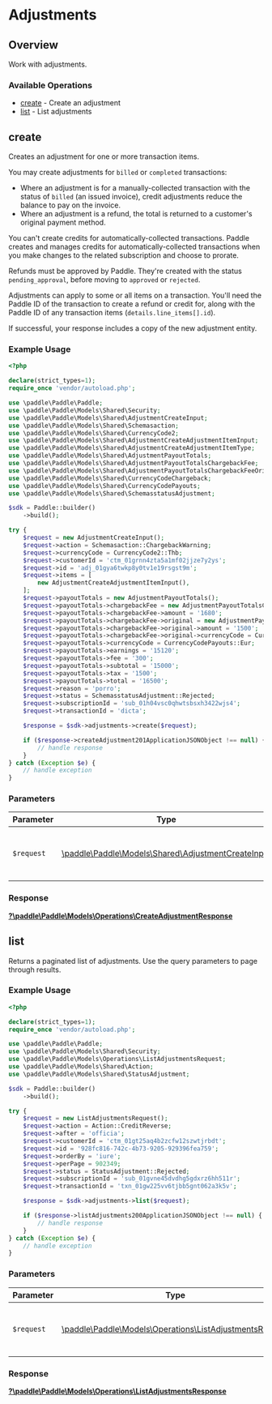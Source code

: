 # Adjustments

## Overview

Work with adjustments.

### Available Operations

* [create](#create) - Create an adjustment
* [list](#list) - List adjustments

## create

Creates an adjustment for one or more transaction items.

You may create adjustments for `billed` or `completed` transactions:

* Where an adjustment is for a manually-collected transaction with the status of `billed` (an issued invoice), credit adjustments reduce the balance to pay on the invoice.
* Where an adjustment is a refund, the total is returned to a customer's original payment method.

You can't create credits for automatically-collected transactions. Paddle creates and manages credits for automatically-collected transactions when you make changes to the related subscription and choose to prorate.

Refunds must be approved by Paddle. They're created with the status `pending_approval`, before moving to `approved` or `rejected`.

Adjustments can apply to some or all items on a transaction. You'll need the Paddle ID of the transaction to create a refund or credit for,
along with the Paddle ID of any transaction items (`details.line_items[].id`).

If successful, your response includes a copy of the new adjustment entity.

### Example Usage

```php
<?php

declare(strict_types=1);
require_once 'vendor/autoload.php';

use \paddle\Paddle\Paddle;
use \paddle\Paddle\Models\Shared\Security;
use \paddle\Paddle\Models\Shared\AdjustmentCreateInput;
use \paddle\Paddle\Models\Shared\Schemasaction;
use \paddle\Paddle\Models\Shared\CurrencyCode2;
use \paddle\Paddle\Models\Shared\AdjustmentCreateAdjustmentItemInput;
use \paddle\Paddle\Models\Shared\AdjustmentCreateAdjustmentItemType;
use \paddle\Paddle\Models\Shared\AdjustmentPayoutTotals;
use \paddle\Paddle\Models\Shared\AdjustmentPayoutTotalsChargebackFee;
use \paddle\Paddle\Models\Shared\AdjustmentPayoutTotalsChargebackFeeOriginal;
use \paddle\Paddle\Models\Shared\CurrencyCodeChargeback;
use \paddle\Paddle\Models\Shared\CurrencyCodePayouts;
use \paddle\Paddle\Models\Shared\SchemasstatusAdjustment;

$sdk = Paddle::builder()
    ->build();

try {
    $request = new AdjustmentCreateInput();
    $request->action = Schemasaction::ChargebackWarning;
    $request->currencyCode = CurrencyCode2::Thb;
    $request->customerId = 'ctm_01grnn4zta5a1mf02jjze7y2ys';
    $request->id = 'adj_01gya6twkp8y0tv1e19rsgst9m';
    $request->items = [
        new AdjustmentCreateAdjustmentItemInput(),
    ];
    $request->payoutTotals = new AdjustmentPayoutTotals();
    $request->payoutTotals->chargebackFee = new AdjustmentPayoutTotalsChargebackFee();
    $request->payoutTotals->chargebackFee->amount = '1680';
    $request->payoutTotals->chargebackFee->original = new AdjustmentPayoutTotalsChargebackFeeOriginal();
    $request->payoutTotals->chargebackFee->original->amount = '1500';
    $request->payoutTotals->chargebackFee->original->currencyCode = CurrencyCodeChargeback::Gbp;
    $request->payoutTotals->currencyCode = CurrencyCodePayouts::Eur;
    $request->payoutTotals->earnings = '15120';
    $request->payoutTotals->fee = '300';
    $request->payoutTotals->subtotal = '15000';
    $request->payoutTotals->tax = '1500';
    $request->payoutTotals->total = '16500';
    $request->reason = 'porro';
    $request->status = SchemasstatusAdjustment::Rejected;
    $request->subscriptionId = 'sub_01h04vsc0qhwtsbsxh3422wjs4';
    $request->transactionId = 'dicta';

    $response = $sdk->adjustments->create($request);

    if ($response->createAdjustment201ApplicationJSONObject !== null) {
        // handle response
    }
} catch (Exception $e) {
    // handle exception
}
```

### Parameters

| Parameter                                                                                          | Type                                                                                               | Required                                                                                           | Description                                                                                        |
| -------------------------------------------------------------------------------------------------- | -------------------------------------------------------------------------------------------------- | -------------------------------------------------------------------------------------------------- | -------------------------------------------------------------------------------------------------- |
| `$request`                                                                                         | [\paddle\Paddle\Models\Shared\AdjustmentCreateInput](../../models/shared/AdjustmentCreateInput.md) | :heavy_check_mark:                                                                                 | The request object to use for the request.                                                         |


### Response

**[?\paddle\Paddle\Models\Operations\CreateAdjustmentResponse](../../models/operations/CreateAdjustmentResponse.md)**


## list

Returns a paginated list of adjustments. Use the query parameters to page through results.

### Example Usage

```php
<?php

declare(strict_types=1);
require_once 'vendor/autoload.php';

use \paddle\Paddle\Paddle;
use \paddle\Paddle\Models\Shared\Security;
use \paddle\Paddle\Models\Operations\ListAdjustmentsRequest;
use \paddle\Paddle\Models\Shared\Action;
use \paddle\Paddle\Models\Shared\StatusAdjustment;

$sdk = Paddle::builder()
    ->build();

try {
    $request = new ListAdjustmentsRequest();
    $request->action = Action::CreditReverse;
    $request->after = 'officia';
    $request->customerId = 'ctm_01gt25aq4b2zcfw12szwtjrbdt';
    $request->id = '928fc816-742c-4b73-9205-929396fea759';
    $request->orderBy = 'iure';
    $request->perPage = 902349;
    $request->status = StatusAdjustment::Rejected;
    $request->subscriptionId = 'sub_01gvne45dvdhg5gdxrz6hh511r';
    $request->transactionId = 'txn_01gw225vv6tjbb5gnt062a3k5v';

    $response = $sdk->adjustments->list($request);

    if ($response->listAdjustments200ApplicationJSONObject !== null) {
        // handle response
    }
} catch (Exception $e) {
    // handle exception
}
```

### Parameters

| Parameter                                                                                                    | Type                                                                                                         | Required                                                                                                     | Description                                                                                                  |
| ------------------------------------------------------------------------------------------------------------ | ------------------------------------------------------------------------------------------------------------ | ------------------------------------------------------------------------------------------------------------ | ------------------------------------------------------------------------------------------------------------ |
| `$request`                                                                                                   | [\paddle\Paddle\Models\Operations\ListAdjustmentsRequest](../../models/operations/ListAdjustmentsRequest.md) | :heavy_check_mark:                                                                                           | The request object to use for the request.                                                                   |


### Response

**[?\paddle\Paddle\Models\Operations\ListAdjustmentsResponse](../../models/operations/ListAdjustmentsResponse.md)**

